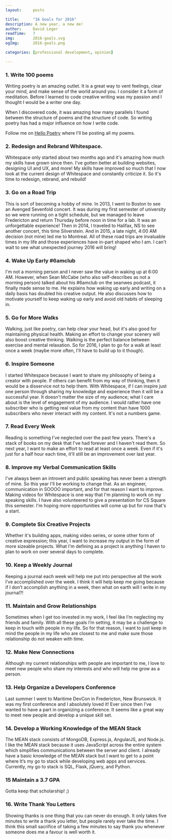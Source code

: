 ```yaml
---
layout:     posts

title:      "16 Goals for 2016"
description: A new year, a new me!
author:     David Leger
readTime:   7
img:        2016-goals.svg
ogImg:      2016-goals.png

categories: [professional development, opinion]

---
```


### 1. Write 100 poems

Writing poetry is an amazing outlet. It is a great way to vent feelings, clear your mind, and make sense of the world around you. I consider it a form of meditation. Before I learned to code creative writing was my passion and I thought I would be a writer one day. 

When I discovered code, it was amazing how many parallels I found between the structure of poems and the structure of code. So writing poetry has had a major influence on how I write code. 

Follow me on [Hello Poetry]() where I'll be posting all my poems. 

### 2. Redesign and Rebrand Whitespace.

Whitespace only started about two months ago and it's amazing how much my skills have grown since then. I've gotten better at building websites, designing UI and UX, and more! My skills have improved so much that I now look at the current design of Whitespace and constantly criticize it. So it's time to redesign, rebrand, and rebuild!

### 3. Go on a Road Trip

This is sort of becoming a hobby of mine. In 2013, I went to Boston to see an Avenged Sevenfold concert. It was during my first semester of university so we were running on a tight schedule, but we managed to leave Fredericton and return Thursday before noon in time for a lab. It was an unforgettable experience! Then in 2014, I traveled to Halifax, NS to see another concert, this time Silverstein. And in 2015, a late night, 4:00 AM decision (not mine) led me to Montreal. All of these road trips are invaluable times in my life and those experiences have in-part shaped who I am. I can't wait to see what unexpected journey 2016 will bring!

### 4. Wake Up Early #6amclub

I'm not a morning person and I never saw the value in waking up at 6:00 AM. However, when Sean McCabe (who also self-describes as not a morning person) talked about his #6amclub on the seanwes podcast, it finally made sense to me. He explains how waking up early and writing on a daily basis has doubled his creative output. He also discusses how to motivate yourself to keep waking up early and avoid old habits of sleeping in. 

### 5. Go for More Walks

Walking, just like poetry, can help clear your head, but it's also good for maintaining physical health. Making an effort to change your scenery will also boost creative thinking. Walking is the perfect balance between exercise and mental relaxation. So for 2016, I plan to go for a walk at least once a week (maybe more often, I'll have to build up to it though).

### 6. Inspire Someone

I started Whitespace because I want to share my philosophy of being a creator with people. If others can benefit from my way of thinking, then it would be a disservice not to help them. With Whitespace, if I can inspire just one person through sharing my knowledge and experience then it will be a successful year. It doesn't matter the size of my audience; what I care about is the level of engagement of my audience. I would rather have one subscriber who is getting real value from my content than have 1000 subscribers who never interact with my content. It's not a numbers game.

### 7. Read Every Week

Reading is something I've neglected over the past few years. There's a stack of books on my desk that I've had forever and I haven't read them. So next year, I want to make an effort to read at least once a week. Even if it's just for a half hour each time, it'll still be an improvement over last year. 

### 8. Improve my Verbal Communication Skills

I've always been an introvert and public speaking has never been a strength of mine. So this year I'll be working to change that. As an engineer, communication in SOOOO important, and for that reason I want to improve. Making videos for Whitespace is one way that I'm planning to work on my speaking skills. I have also volunteered to give a presentation for CS Square this semester. I'm hoping more opportunities will come up but for now that's a start. 

### 9. Complete Six Creative Projects

Whether it's building apps, making video series, or some other form of creative expression; this year, I want to increase my output in the form of more sizeable projects. What I'm defining as a project is anything I haven to plan to work on over several days to complete. 

### 10. Keep a Weekly Journal

Keeping a journal each week will help me put into perspective all the work I’ve accomplished over the week. I think it will help keep me going because if I don’t accomplish anything in a week, then what on earth will I write in my journal?!

### 11. Maintain and Grow Relationships

Sometimes when I get too invested in my work, I feel like I’m neglecting my friends and family. With all these goals I’m setting, it may be a challenge to keep in touch with people in my life. So for that reason, I want to just keep in mind the people in my life who are closest to me and make sure those relationship do not weaken with time.

### 12. Make New Connections

Although my current relationships with people are important to me, I love to meet new people who share my interests and who will help me grow as a person.

### 13. Help Organize a Developers Conference

Last summer I went to Maritime DevCon in Fredericton, New Brunswick. It was my first conference and I absolutely loved it! Ever since then I’ve wanted to have a part in organizing a conference. It seems like a great way to meet new people and develop a unique skill set.

### 14. Develop a Working Knowledge of the MEAN Stack

The MEAN stack consists of MongoDB, Express.js, AngularJS, and Node.js. I like the MEAN stack because it uses JavaScript across the entire system which simplifies communications between the server and client. I already have a basic knowledge of the MEAN stack but I want to get to a point where It’s my go to stack while developing web apps and services. Currently, my go to stack is SQL, Flask, jQuery, and Python.

### 15 Maintain a 3.7 GPA

Gotta keep that scholarship! ;)

### 16. Write Thank You Letters

Showing thanks is one thing that you can never do enough. It only takes five minutes to write a thank you letter, but people rarely ever take the time. I think this small sacrifice of taking a few minutes to say thank you whenever someone does me a favour is well worth it.